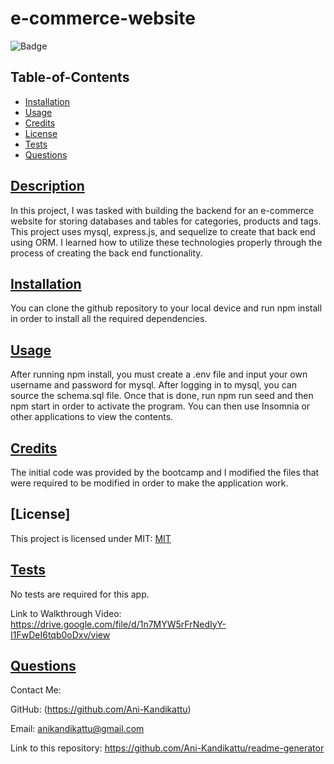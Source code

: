 # e-commerce-website

![Badge](https://img.shields.io/badge/license-mit-brightgreen)

## Table-of-Contents

- [Installation](#installation)
- [Usage](#usage)
- [Credits](#credits)
- [License](#license)
- [Tests](#tests)
- [Questions](#questions)

## [Description](#table-of-contents)

In this project, I was tasked with building the backend for an e-commerce website for storing databases and tables for categories, products and tags. This project uses mysql, express.js, and sequelize to create that back end using ORM. I learned how to utilize these technologies properly through the process of creating the back end functionality. 

## [Installation](#table-of-contents)

You can clone the github repository to your local device and run npm install in order to install all the required dependencies.

## [Usage](#table-of-contents)

After running npm install, you must create a .env file and input your own username and password for mysql. After logging in to mysql, you can source the schema.sql file. Once that is done, run npm run seed and then npm start in order to activate the program. You can then use Insomnia or other applications to view the contents.

## [Credits](#table-of-contents)

The initial code was provided by the bootcamp and I modified the files that were required to be modified in order to make the application work.

## [License]

This project is licensed under MIT:
[MIT](https://opensource.org/licenses/mit)

## [Tests](#table-of-contents)

No tests are required for this app.

Link to Walkthrough Video: https://drive.google.com/file/d/1n7MYW5rFrNedIyY-I1FwDeI6tqb0oDxv/view

## [Questions](#table-of-contents)

Contact Me:

GitHub: (https://github.com/Ani-Kandikattu)

Email: anikandikattu@gmail.com

Link to this repository: https://github.com/Ani-Kandikattu/readme-generator
